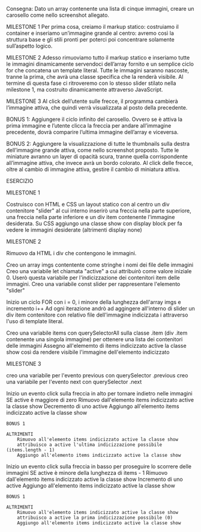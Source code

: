 Consegna:
Dato un array contenente una lista di cinque immagini, creare un carosello come nello screenshot allegato.

MILESTONE 1
Per prima cosa, creiamo il markup statico: costruiamo il container e inseriamo un’immagine grande al centro: avremo così la struttura base e gli stili pronti per poterci poi concentrare solamente sull’aspetto logico.

MILESTONE 2
Adesso rimuoviamo tutto il markup statico e inseriamo tutte le immagini dinamicamente servendoci dell’array fornito e un semplice ciclo for che concatena un template literal.
Tutte le immagini saranno nascoste, tranne la prima, che avrà una classe specifica che la renderà visibile.
Al termine di questa fase ci ritroveremo con lo stesso slider stilato nella milestone 1, ma costruito dinamicamente attraverso JavaScript.

MILESTONE 3
Al click dell’utente sulle frecce, il programma cambierà l’immagine attiva, che quindi verrà visualizzata al posto della precedente.

BONUS 1:
Aggiungere il ciclo infinito del carosello. Ovvero se è attiva la prima immagine e l’utente clicca la freccia per andare all’immagine precedente, dovrà comparire l’ultima immagine dell’array e viceversa.

BONUS 2:
Aggiungere la visualizzazione di tutte le thumbnails sulla destra dell’immagine grande attiva, come nello screenshot proposto. Tutte le miniature avranno un layer di opacità scura, tranne quella corrispondente all’immagine attiva, che invece avrà un bordo colorato.
Al click delle frecce, oltre al cambio di immagine attiva, gestire il cambio di miniatura attiva.


ESERCIZIO

MILESTONE 1 

Costruisco con HTML e CSS un layout statico con al centro un div contenitore "slider" al cui interno inserirò una freccia nella parte superiore, una freccia nella parte inferiore e un div item contenente l'immagine desiderata.
Su CSS aggiungo una classe show con display block per fa vedere le immagini desiderate (altrimenti display none)

MILESTONE 2 

Rimuovo da HTML i div che contengono le immagini.

Creo un array imgs contentente come stringhe i nomi dei file delle immagini
Creo una variabile let chiamata "active" a cui attribuirò come valore iniziale 0. Userò questa variabile per l'indicizzazione dei contenitori item delle immagini.
Creo una variabile const slider per rappresentare l'elemento "slider"

Inizio un ciclo FOR con i = 0, i minore della lunghezza dell'array imgs e incremento i++
    Ad ogni iterazione andrò ad aggingere all'interno di slider un div item contenitore con relativo file dell'immagine indicizzata i attraverso l'uso di template literal.

Creo una variabile items con querySelectorAll sulla classe .item (div .item contenente una singola immagine) per ottenere una lista dei contenitori delle immagini
Assegno all'elememto di items indicizzato active la classe show così da rendere visibile l'immagine dell'elemento indicizzato

MILESTONE 3

creo una variabile per l'evento previous con querySelector .previous
creo una variabile per l'evento next con querySelector .next

Inizio un evento click sulla freccia in alto per tornare indietro nelle immagini
    SE active è maggiore di zero
        Rimuovo dall'elemento items indicizzato active la classe show
        Decremento di uno active
        Aggiungo all'elemento items indicizzato active la classe show

    BONUS 1

    ALTRIMENTI
        Rimuovo all'elemento items indicizzato active la classe show
        attribuisco a active l'ultima indicizzazione possibile (items.length - 1)
        Aggiungo all'elemento items indicizzato active la classe show

Inizio un evento click sulla freccia in basso per proseguire lo scorrere delle immagini
    SE active è minore della lunghezza di items - 1
        Rimuovo dall'elemento items indicizzato active la classe show
        Incremento di uno active
        Aggiungo all'elemento items indicizzato active la classe show

    BONUS 1

    ALTRIMENTI
        Rimuovo all'elemento items indicizzato active la classe show
        attribuisco a active la prima indicizzazione possibile (0)
        Aggiungo all'elemento items indicizzato active la classe show



